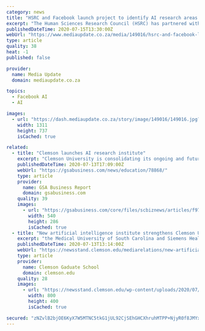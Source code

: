 ```yaml
---
category: news
title: "HSRC and Facebook launch project to identify AI research areas in Africa"
excerpt: "The Human Sciences Research Council (HSRC) has partnered with Facebook in the launch of a project to support interdisciplinary and independent academic research across Africa. The research will focus on the fields of AI,"
publishedDateTime: 2020-07-15T13:30:00Z
webUrl: "https://www.mediaupdate.co.za/media/149016/hsrc-and-facebook-launch-project-to-identify-ai-research-areas-in-africa"
type: article
quality: 38
heat: -1
published: false

provider:
  name: Media Update
  domain: mediaupdate.co.za

topics:
  - Facebook AI
  - AI

images:
  - url: "https://dash.mediaupdate.co.za/story/image/149016/149016.jpg?v=637304257878269620"
    width: 1311
    height: 737
    isCached: true

related:
  - title: "Clemson launches AI research institute"
    excerpt: "Clemson University is consolidating its ongoing and future artificial intelligence research and education initiatives under one roof: the Clemson Artificial Intelligence Research Institute for Science and Engineering."
    publishedDateTime: 2020-07-13T17:09:00Z
    webUrl: "https://gsabusiness.com/news/education/78868/"
    type: article
    provider:
      name: GSA Business Report
      domain: gsabusiness.com
    quality: 39
    images:
      - url: "https://gsabusiness.com/core/files/scbiznews/articles/f970df1b8f0fe208083fb1df84a620f3.jpg"
        width: 540
        height: 286
        isCached: true
  - title: "New artificial intelligence institute strengthens Clemson University’s abilities in competitive field"
    excerpt: "the Medical University of South Carolina and Siemens Healthineers joined together in November for a summit aimed at finding new ways to improve healthcare with artificial intelligence. Anand ..."
    publishedDateTime: 2020-07-13T13:14:00Z
    webUrl: "https://newsstand.clemson.edu/mediarelations/new-artificial-intelligence-institute-strengthens-clemson-universitys-abilities-in-competitive-field/"
    type: article
    provider:
      name: Clemson Gaduate School
      domain: clemson.edu
    quality: 28
    images:
      - url: "https://newsstand.clemson.edu/wp-content/uploads/2020/07/iStock-1140691167-800x400.jpg"
        width: 800
        height: 400
        isCached: true

secured: "zNZvlB2bjOE6KyX7W5MTNC5tkG1jUL92CjSEhGHCXhruhMTPP+NjyR0f8JMYxZt/j4BgHWU4slTpfrBRZjJMtMp+JA39YU2fEBLon7EwxH9pvfwvPT166pzA8g/iNU4rDupMbgFWb1vL0iihnq4fKv6ANd4qmZ3DVA78q966MVf7AUZ/PnXy6ZAX5Pgckb2q2EJsMedRv7qsFl2ybb+KCt9qXrXOd+Nf5t7KG44spc806FLFXuzzuCenicclUA28yKYgeiE0eVeXx52EcPKeN0cIOZm+qDPPm4J2JoopWenjduwG1PA5SntlQuybL5Wtt3cIxnPUkOsSNBhIt5iHXQ==;ufgqwUOrC2/LQ5YQReGLyQ=="
---
```


